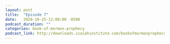 ```yaml
---
layout: post
title:  "Episode 7"
date:   2020-10-25-12:00:00 -0500
podcast_duration: ""
categories: book-of-mormon-prophecy
podcast_link: http://downloads.isaiahinstitute.com/bookofmormonprophecypodcast/Episode_07_v1.mp3
---
```

